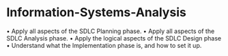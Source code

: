 # Information-Systems-Analysis
• Apply all aspects of the SDLC Planning phase. • Apply all aspects of the SDLC Analysis phase. • Apply the logical aspects of the SDLC Design phase • Understand what the Implementation phase is, and how to set it up.
